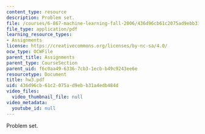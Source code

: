 ```yaml
---
content_type: resource
description: Problem set.
file: /courses/6-867-machine-learning-fall-2006/436d96cb61c2075ad9ebb31a4edb484d_hw3.pdf
file_type: application/pdf
learning_resource_types:
- Assignments
license: https://creativecommons.org/licenses/by-nc-sa/4.0/
ocw_type: OCWFile
parent_title: Assignments
parent_type: CourseSection
parent_uid: f6c0aa49-6336-7cb3-1ecb-b49c9243ee6e
resourcetype: Document
title: hw3.pdf
uid: 436d96cb-61c2-075a-d9eb-b31a4edb484d
video_files:
  video_thumbnail_file: null
video_metadata:
  youtube_id: null
---
```

Problem set.
